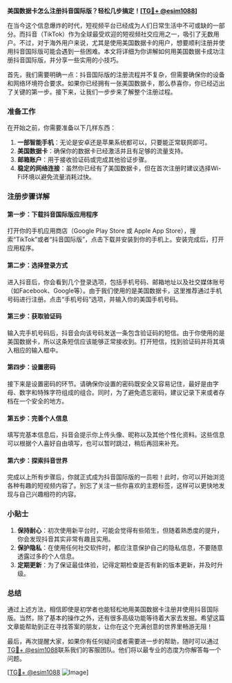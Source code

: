 **美国数据卡怎么注册抖音国际版？轻松几步搞定！[[TG💪+ @esim1088](https://t.me/s/esim1088)]**

在当今这个信息爆炸的时代，短视频平台已经成为人们日常生活中不可或缺的一部分。而抖音（TikTok）作为全球最受欢迎的短视频社交应用之一，吸引了无数用户。不过，对于海外用户来说，尤其是使用美国数据卡的用户，想要顺利注册并使用抖音国际版可能会遇到一些困难。本文将详细为你讲解如何用美国数据卡成功注册抖音国际版，并分享一些实用的小技巧。

首先，我们需要明确一点：抖音国际版的注册流程并不复杂，但需要确保你的设备和网络环境符合要求。如果你已经拥有一张美国数据卡，那么恭喜你，你已经迈出了关键的第一步。接下来，让我们一步步来了解整个注册过程。

### 准备工作

在开始之前，你需要准备以下几样东西：

1. **一部智能手机**：无论是安卓还是苹果系统都可以，只要能正常联网即可。
2. **美国数据卡**：确保你的数据卡已经激活并且有足够的流量支持。
3. **邮箱账户**：用于接收验证码或完成其他验证步骤。
4. **稳定的网络连接**：虽然你已经有了美国数据卡，但在首次注册时建议选择Wi-Fi环境以避免流量消耗过快。

### 注册步骤详解

#### 第一步：下载抖音国际版应用程序

打开你的手机应用商店（Google Play Store 或 Apple App Store），搜索“TikTok”或者“抖音国际版”，点击下载并安装到你的手机上。安装完成后，打开应用程序。

#### 第二步：选择登录方式

进入抖音后，你会看到几个登录选项，包括手机号码、邮箱地址以及社交媒体账号（如Facebook、Google等）。由于我们使用的是美国数据卡，这里推荐通过手机号码进行注册。点击“手机号码”选项，并输入你的美国手机号码。

#### 第三步：获取验证码

输入完手机号码后，抖音会向该号码发送一条包含验证码的短信。由于你使用的是美国数据卡，所以这条短信应该能够正常接收到。打开短信，找到验证码并将其填入相应的输入框中。

#### 第四步：设置密码

接下来是设置密码的环节。请确保你设置的密码既安全又容易记住，最好是由字母、数字和特殊字符组成的组合。同时，为了避免遗忘密码，建议记录下来或者存档在一个安全的地方。

#### 第五步：完善个人信息

填写完基本信息后，抖音会提示你上传头像、昵称以及其他个性化资料。这些信息可以根据个人喜好自由填写，也可以暂时跳过，稍后再回来补充。

#### 第六步：探索抖音世界

完成以上所有步骤后，你就正式成为抖音国际版的一员啦！此时，你可以开始浏览各种有趣的短视频内容了。别忘了关注一些你喜欢的主题标签，这样可以更快地发现与自己兴趣相符的内容。

### 小贴士

1. **保持耐心**：初次使用新平台时，可能会觉得有些陌生，但随着熟悉度的提升，你会发现抖音其实非常有趣且实用。
2. **保护隐私**：在使用任何社交软件时，都应注意保护自己的隐私信息，不要随意透露过多的个人信息。
3. **定期更新**：为了保证最佳体验，记得定期检查是否有新的版本更新，并及时升级。

### 总结

通过上述方法，相信即使是初学者也能轻松地用美国数据卡注册并使用抖音国际版。当然，除了基本的操作之外，还有很多高级功能等待着大家去发掘。希望这篇文章能帮助到正在寻找答案的朋友，让你在这个充满创意的世界里畅游无阻！

最后，再次提醒大家，如果你有任何疑问或者需要进一步的帮助，随时可以通过[TG💪+ @esim1088](https://t.me/s/esim1088)联系我们的客服团队。他们将以最专业的态度为你解答每一个问题。

[[TG💪+ @esim1088](https://t.me/s/esim1088) ![Image](https://i.postimg.cc/4NQfJmqS/Snipaste-2025-05-13-00-14-12.png)]